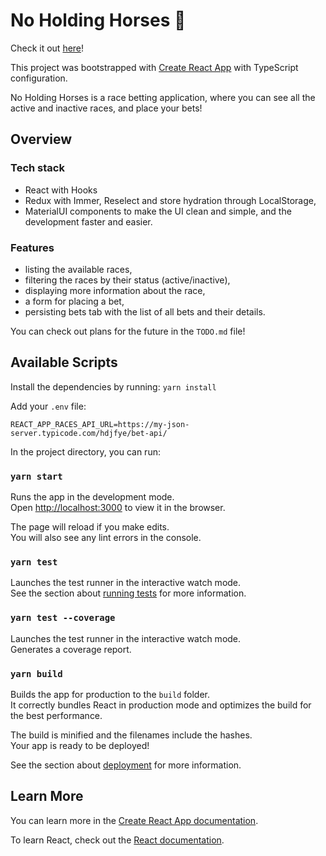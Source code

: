 # No Holding Horses 🐎

Check it out [here](http://weronikaolejniczak.pl/no-holding-horses/)!

This project was bootstrapped with [Create React App](https://github.com/facebook/create-react-app) with TypeScript configuration.

No Holding Horses is a race betting application, where you can see all the active and inactive races, and place your bets!

## Overview

### Tech stack

- React with Hooks
- Redux with Immer, Reselect and store hydration through LocalStorage,
- MaterialUI components to make the UI clean and simple, and the development faster and easier.

### Features

- listing the available races,
- filtering the races by their status (active/inactive),
- displaying more information about the race,
- a form for placing a bet,
- persisting bets tab with the list of all bets and their details.

You can check out plans for the future in the `TODO.md` file!

## Available Scripts

Install the dependencies by running: `yarn install`

Add your `.env` file:

`REACT_APP_RACES_API_URL=https://my-json-server.typicode.com/hdjfye/bet-api/`

In the project directory, you can run:

### `yarn start`

Runs the app in the development mode.\
Open [http://localhost:3000](http://localhost:3000) to view it in the browser.

The page will reload if you make edits.\
You will also see any lint errors in the console.

### `yarn test`

Launches the test runner in the interactive watch mode.\
See the section about [running tests](https://facebook.github.io/create-react-app/docs/running-tests) for more information.

### `yarn test --coverage`

Launches the test runner in the interactive watch mode.\
Generates a coverage report.

### `yarn build`

Builds the app for production to the `build` folder.\
It correctly bundles React in production mode and optimizes the build for the best performance.

The build is minified and the filenames include the hashes.\
Your app is ready to be deployed!

See the section about [deployment](https://facebook.github.io/create-react-app/docs/deployment) for more information.

## Learn More

You can learn more in the [Create React App documentation](https://facebook.github.io/create-react-app/docs/getting-started).

To learn React, check out the [React documentation](https://reactjs.org/).

